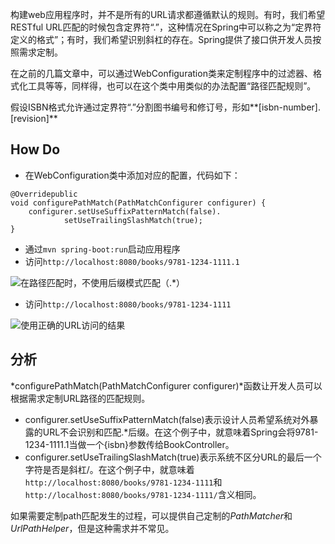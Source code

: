 构建web应用程序时，并不是所有的URL请求都遵循默认的规则。有时，我们希望RESTful URL匹配的时候包含定界符“.”，这种情况在Spring中可以称之为“定界符定义的格式”；有时，我们希望识别斜杠的存在。Spring提供了接口供开发人员按照需求定制。

在之前的几篇文章中，可以通过WebConfiguration类来定制程序中的过滤器、格式化工具等等，同样得，也可以在这个类中用类似的办法配置“路径匹配规则”。

假设ISBN格式允许通过定界符“.”分割图书编号和修订号，形如**[isbn-number].[revision]**

## How Do
- 在WebConfiguration类中添加对应的配置，代码如下：

```
@Overridepublic 
void configurePathMatch(PathMatchConfigurer configurer) {
    configurer.setUseSuffixPatternMatch(false).
            setUseTrailingSlashMatch(true);
}
```

- 通过`mvn spring-boot:run`启动应用程序
- 访问`http://localhost:8080/books/9781-1234-1111.1`

![在路径匹配时，不使用后缀模式匹配（.*）](http://upload-images.jianshu.io/upload_images/44770-4c89f73a36f1a479.png?imageMogr2/auto-orient/strip%7CimageView2/2/w/1240)
- 访问`http://localhost:8080/books/9781-1234-1111`

![使用正确的URL访问的结果](http://upload-images.jianshu.io/upload_images/44770-f1d22e9bb2a0f14a.png?imageMogr2/auto-orient/strip%7CimageView2/2/w/1240)

## 分析
*configurePathMatch(PathMatchConfigurer configurer)*函数让开发人员可以根据需求定制URL路径的匹配规则。
- configurer.setUseSuffixPatternMatch(false)表示设计人员希望系统对外暴露的URL不会识别和匹配.*后缀。在这个例子中，就意味着Spring会将9781-1234-1111.1当做一个{isbn}参数传给BookController。
- configurer.setUseTrailingSlashMatch(true)表示系统不区分URL的最后一个字符是否是斜杠/。在这个例子中，就意味着`http://localhost:8080/books/9781-1234-1111`和`http://localhost:8080/books/9781-1234-1111/`含义相同。

如果需要定制path匹配发生的过程，可以提供自己定制的*PathMatcher*和*UrlPathHelper*，但是这种需求并不常见。
